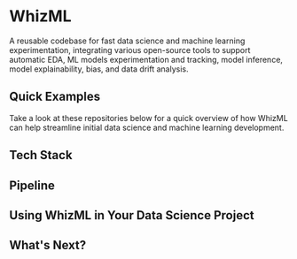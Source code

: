 # WhizML

A reusable codebase for fast data science and machine learning experimentation,
integrating various open-source tools to support automatic EDA, ML models experimentation
and tracking, model inference, model explainability, bias, and data drift analysis.


## Quick Examples

Take a look at these repositories below for a quick overview of how WhizML can
help streamline initial data science and machine learning development.


## Tech Stack

## Pipeline

## Using WhizML in Your Data Science Project

## What's Next?
